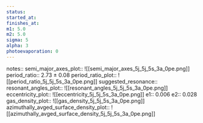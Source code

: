```yaml
---
status:
started_at:
finishes_at:
m1: 5.0
m2: 5.0
sigma: 5
alpha: 3
photoevaporation: 0
---
```


notes::
semi_major_axes_plot:: ![[semi_major_axes_5j_5j_5s_3a_0pe.png]]
period_ratio:: 2.73 ± 0.08
period_ratio_plot:: ![[period_ratio_5j_5j_5s_3a_0pe.png]]
suggested_resonance:: 
resonant_angles_plot:: ![[resonant_angles_5j_5j_5s_3a_0pe.png]]
eccentricity_plot:: ![[eccentricity_5j_5j_5s_3a_0pe.png]]
e1:: 0.006
e2:: 0.028
gas_density_plot:: ![[gas_density_5j_5j_5s_3a_0pe.png]]
azimuthally_avged_surface_density_plot:: ![[azimuthally_avged_surface_density_5j_5j_5s_3a_0pe.png]]
